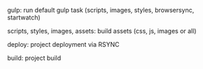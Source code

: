 gulp: run default gulp task (scripts, images, styles, browsersync, startwatch)

scripts, styles, images, assets: build assets (css, js, images or all)

deploy: project deployment via RSYNC

build: project build
